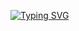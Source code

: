 [![Typing SVG](https://readme-typing-svg.demolab.com?font=Krona+One&size=30&pause=1000&color=2EC4B6&multiline=true&random=false&width=435&height=100&lines=Hey!!;I'm+Fayaz+Faizal)](https://git.io/typing-svg)
